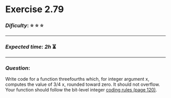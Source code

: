 Exercise 2.79
==============

### ***Dificulty***: :star: :star: :star:

---

### ***Expected time***: ***2h*** :hourglass_flowing_sand:

---

### ***Question***:

Write code for a function threefourths which, for integer argument x, computes the value of
3/4 x, rounded toward zero. It should not overflow. Your function should follow
the bit-level integer [coding rules (page 120)](../Utils/CH2Rules.txt).